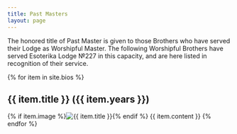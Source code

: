 ```yaml
---
title: Past Masters
layout: page
---
```


The honored title of Past Master is given to those Brothers who have served their Lodge as Worshipful Master. The following Worshipful Brothers have served Esoterika Lodge №227 in this capacity, and are here listed in recognition of their service.

{% for item in site.bios %}
  <h2>{{ item.title }} ({{ item.years }})</h2>
  {% if item.image %}<img src="{{ item.image }}" alt="{{ item.title }}" class="pm-headshot">{% endif %}
  {{ item.content }}
{% endfor %}
